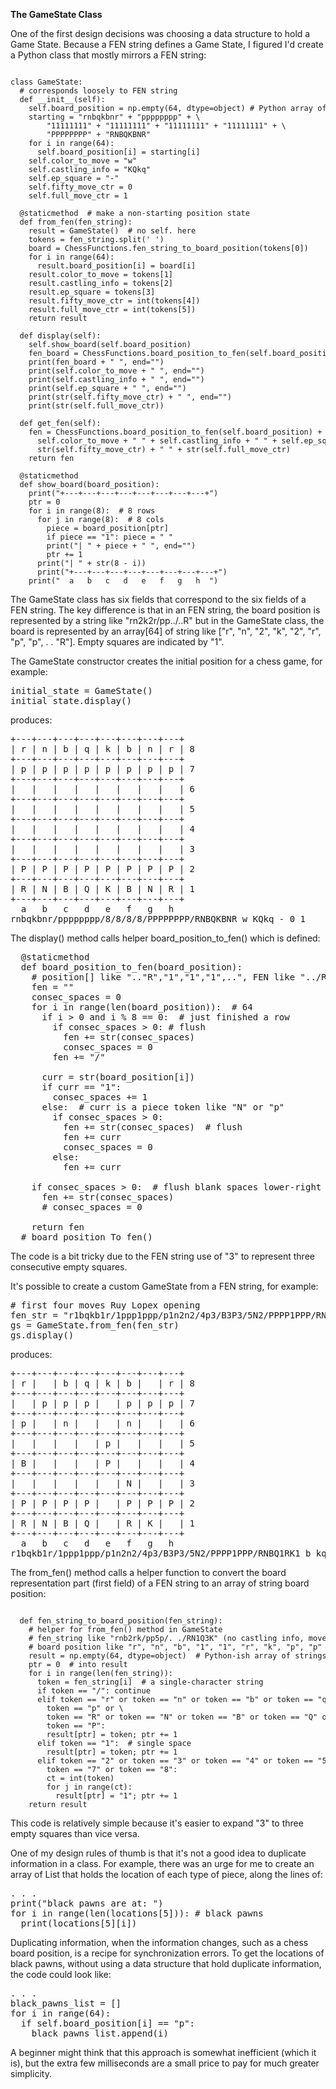 <b>The GameState Class</b>

One of the first design decisions was choosing a data structure to hold a Game State. Because a FEN string defines a Game State, I figured I'd create a Python class that mostly mirrors a FEN string:

<pre><span class="inner-pre" style="font-size:12px">
class GameState:
  # corresponds loosely to FEN string
  def __init__(self):
    self.board_position = np.empty(64, dtype=object) # Python array of 64 strings
    starting = "rnbqkbnr" + "pppppppp" + \
        "11111111" + "11111111" + "11111111" + "11111111" + \
        "PPPPPPPP" + "RNBQKBNR"
    for i in range(64):
      self.board_position[i] = starting[i]
    self.color_to_move = "w"
    self.castling_info = "KQkq"
    self.ep_square = "-"
    self.fifty_move_ctr = 0
    self.full_move_ctr = 1

  @staticmethod  # make a non-starting position state
  def from_fen(fen_string):
    result = GameState()  # no self. here
    tokens = fen_string.split(' ')
    board = ChessFunctions.fen_string_to_board_position(tokens[0])
    for i in range(64):
      result.board_position[i] = board[i]
    result.color_to_move = tokens[1]
    result.castling_info = tokens[2]
    result.ep_square = tokens[3]
    result.fifty_move_ctr = int(tokens[4])
    result.full_move_ctr = int(tokens[5])
    return result

  def display(self):
    self.show_board(self.board_position)
    fen_board = ChessFunctions.board_position_to_fen(self.board_position)
    print(fen_board + " ", end="")
    print(self.color_to_move + " ", end="")
    print(self.castling_info + " ", end="")
    print(self.ep_square + " ", end="")
    print(str(self.fifty_move_ctr) + " ", end="")
    print(str(self.full_move_ctr))

  def get_fen(self):
    fen = ChessFunctions.board_position_to_fen(self.board_position) + " " + \
      self.color_to_move + " " + self.castling_info + " " + self.ep_square + " " + \
      str(self.fifty_move_ctr) + " " + str(self.full_move_ctr)
    return fen
    
  @staticmethod
  def show_board(board_position):
    print("+---+---+---+---+---+---+---+---+")
    ptr = 0
    for i in range(8):  # 8 rows
      for j in range(8):  # 8 cols
        piece = board_position[ptr]
        if piece == "1": piece = " "
        print("| " + piece + " ", end="")
        ptr += 1
      print("| " + str(8 - i))
      print("+---+---+---+---+---+---+---+---+")
    print("  a   b   c   d   e   f   g   h  ")
</span></pre>

The GameState class has six fields that correspond to the six fields of a FEN string. The key difference is that in an FEN string, the board position is represented by a string like "rn2k2r/pp../..R" but in the GameState class, the board is represented by an array[64] of string like ["r", "n", "2", "k", "2", "r", "p", "p", . . "R"]. Empty squares are indicated by "1".

The GameState constructor creates the initial position for a chess game, for example:

<pre>
initial_state = GameState()
initial_state.display()
</pre>

produces:

<pre>
+---+---+---+---+---+---+---+---+
| r | n | b | q | k | b | n | r | 8
+---+---+---+---+---+---+---+---+
| p | p | p | p | p | p | p | p | 7
+---+---+---+---+---+---+---+---+
|   |   |   |   |   |   |   |   | 6
+---+---+---+---+---+---+---+---+
|   |   |   |   |   |   |   |   | 5
+---+---+---+---+---+---+---+---+
|   |   |   |   |   |   |   |   | 4
+---+---+---+---+---+---+---+---+
|   |   |   |   |   |   |   |   | 3
+---+---+---+---+---+---+---+---+
| P | P | P | P | P | P | P | P | 2
+---+---+---+---+---+---+---+---+
| R | N | B | Q | K | B | N | R | 1
+---+---+---+---+---+---+---+---+
  a   b   c   d   e   f   g   h
rnbqkbnr/pppppppp/8/8/8/8/PPPPPPPP/RNBQKBNR w KQkq - 0 1
</pre>

The display() method calls helper board_position_to_fen() which is defined:

<pre>
  @staticmethod
  def board_position_to_fen(board_position):
    # position[] like ".."R","1","1","1",..", FEN like "../R3K2R/.."
    fen = ""
    consec_spaces = 0
    for i in range(len(board_position)):  # 64
      if i > 0 and i % 8 == 0:  # just finished a row
        if consec_spaces > 0: # flush
          fen += str(consec_spaces)
          consec_spaces = 0
        fen += "/"

      curr = str(board_position[i])
      if curr == "1":
        consec_spaces += 1
      else:  # curr is a piece token like "N" or "p"
        if consec_spaces > 0:
          fen += str(consec_spaces)  # flush
          fen += curr
          consec_spaces = 0
        else:
          fen += curr

    if consec_spaces > 0:  # flush blank spaces lower-right
      fen += str(consec_spaces)
      # consec_spaces = 0

    return fen
  # board_position_To_fen()
</pre>

The code is a bit tricky due to the FEN string use of "3" to represent three consecutive empty squares.

It's possible to create a custom GameState from a FEN string, for example:

<pre>
# first four moves Ruy Lopex opening
fen_str = "r1bqkb1r/1ppp1ppp/p1n2n2/4p3/B3P3/5N2/PPPP1PPP/RNBQ1RK1 b kq - 3 5"
gs = GameState.from_fen(fen_str)
gs.display()
</pre>

produces:

<pre>
+---+---+---+---+---+---+---+---+
| r |   | b | q | k | b |   | r | 8
+---+---+---+---+---+---+---+---+
|   | p | p | p |   | p | p | p | 7
+---+---+---+---+---+---+---+---+
| p |   | n |   |   | n |   |   | 6
+---+---+---+---+---+---+---+---+
|   |   |   |   | p |   |   |   | 5
+---+---+---+---+---+---+---+---+
| B |   |   |   | P |   |   |   | 4
+---+---+---+---+---+---+---+---+
|   |   |   |   |   | N |   |   | 3
+---+---+---+---+---+---+---+---+
| P | P | P | P |   | P | P | P | 2
+---+---+---+---+---+---+---+---+
| R | N | B | Q |   | R | K |   | 1
+---+---+---+---+---+---+---+---+
  a   b   c   d   e   f   g   h
r1bqkb1r/1ppp1ppp/p1n2n2/4p3/B3P3/5N2/PPPP1PPP/RNBQ1RK1 b kq - 3 5
</pre>

The from_fen() method calls a helper function to convert the board representation part (first field) of a FEN string to an array of string board position:

<pre><span class="inner-pre" style="font-size:12px">
  def fen_string_to_board_position(fen_string):
    # helper for from_fen() method in GameState
    # fen_string like "rnb2rk/pp5p/. ./RN1Q3K" (no castling info, move counter, etc.)
    # board position like "r", "n", "b", "1", "1", "r", "k", "p", "p" . . "K"
    result = np.empty(64, dtype=object)  # Python-ish array of strings
    ptr = 0  # into result
    for i in range(len(fen_string)):
      token = fen_string[i]  # a single-character string
      if token == "/": continue
      elif token == "r" or token == "n" or token == "b" or token == "q" or token == "k" or \
        token == "p" or \
        token == "R" or token == "N" or token == "B" or token == "Q" or token == "K" or \
        token == "P":
        result[ptr] = token; ptr += 1
      elif token == "1":  # single space
        result[ptr] = token; ptr += 1
      elif token == "2" or token == "3" or token == "4" or token == "5" or token == "6" or \
        token == "7" or token == "8":
        ct = int(token)
        for j in range(ct):
          result[ptr] = "1"; ptr += 1
    return result
</span></pre>

This code is relatively simple because it's easier to expand "3" to three empty squares than vice versa.

One of my design rules of thumb is that it's not a good idea to duplicate information in a class. For example, there was an urge for me to create an array of List that holds the location of each type of piece, along the lines of:

<pre>
. . .
print("black pawns are at: ")
for i in range(len(locations[5])): # black pawns
  print(locations[5][i])
</pre>

Duplicating information, when the information changes, such as a chess board position, is a recipe for synchronization errors. To get the locations of black pawns, without using a data structure that hold duplicate information, the code could look like:

<pre>
. . .
black_pawns_list = []
for i in range(64):
  if self.board_position[i] == "p":
    black_pawns_list.append(i)
</pre>

A beginner might think that this approach is somewhat inefficient (which it is), but the extra few milliseconds are a small price to pay for much greater simplicity.
